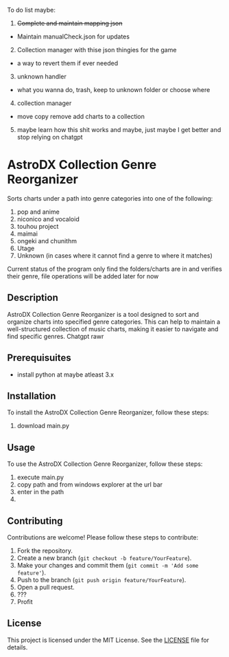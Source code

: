 To do list maybe:
1. ~~Complete and maintain mapping json~~
 - Maintain manualCheck.json for updates
2. Collection manager with thise json thingies for the game
- a way to revert them if ever needed
3. unknown handler
- what you wanna do, trash, keep to unknown folder or choose where
4. collection manager
- move copy remove add charts to a collection 
5. maybe learn how this shit works and maybe, just maybe I get better and stop relying on chatgpt

# AstroDX Collection Genre Reorganizer

Sorts charts under a path into genre categories into one of the following:

1. pop and anime
2. niconico and vocaloid
3. touhou project
4. maimai
5. ongeki and chunithm
6. Utage
7. Unknown (in cases where it cannot find a genre to where it matches)

Current status of the program only find the folders/charts are in and verifies their genre, file operations will be added later for now

## Description

AstroDX Collection Genre Reorganizer is a tool designed to sort and organize charts into specified genre categories. This can help to maintain a well-structured collection of music charts, making it easier to navigate and find specific genres. Chatgpt rawr

## Prerequisuites

- install python at maybe atleast 3.x

## Installation

To install the AstroDX Collection Genre Reorganizer, follow these steps:

1. download main.py

## Usage

To use the AstroDX Collection Genre Reorganizer, follow these steps:

1. execute main.py
2. copy path and from windows explorer at the url bar
3. enter in the path
4. 

## Contributing

Contributions are welcome! Please follow these steps to contribute:

1. Fork the repository.
2. Create a new branch (`git checkout -b feature/YourFeature`).
3. Make your changes and commit them (`git commit -m 'Add some feature'`).
4. Push to the branch (`git push origin feature/YourFeature`).
5. Open a pull request.
6. ???
7. Profit

## License

This project is licensed under the MIT License. See the [LICENSE](LICENSE) file for details.
